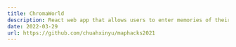 ```yaml
---
title: ChromaWorld
description: React web app that allows users to enter memories of their travel adventures into an interactive map. 🏆 Won 'Lost Treasure Hack' at MapHacks, organised by MLH
date: 2022-03-29
url: https://github.com/chuahxinyu/maphacks2021
---
```

